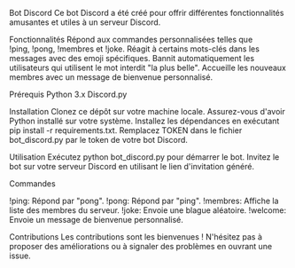 Bot Discord
Ce bot Discord a été créé pour offrir différentes fonctionnalités amusantes et utiles à un serveur Discord.

Fonctionnalités
Répond aux commandes personnalisées telles que  
!ping, 
!pong, 
!membres 
et !joke.
Réagit à certains mots-clés dans les messages avec des emoji spécifiques.
Bannit automatiquement les utilisateurs qui utilisent le mot interdit "la plus belle".
Accueille les nouveaux membres avec un message de bienvenue personnalisé.


Prérequis
Python 3.x
Discord.py


Installation
Clonez ce dépôt sur votre machine locale.
Assurez-vous d'avoir Python installé sur votre système.
Installez les dépendances en exécutant pip install -r requirements.txt.
Remplacez TOKEN dans le fichier bot_discord.py par le token de votre bot Discord.

Utilisation
Exécutez python bot_discord.py pour démarrer le bot.
Invitez le bot sur votre serveur Discord en utilisant le lien d'invitation généré.

Commandes


!ping: Répond par "pong".
!pong: Répond par "ping".
!membres: Affiche la liste des membres du serveur.
!joke: Envoie une blague aléatoire.
!welcome: Envoie un message de bienvenue personnalisé.

Contributions
Les contributions sont les bienvenues ! N'hésitez pas à proposer des améliorations ou à signaler des problèmes en ouvrant une issue.

